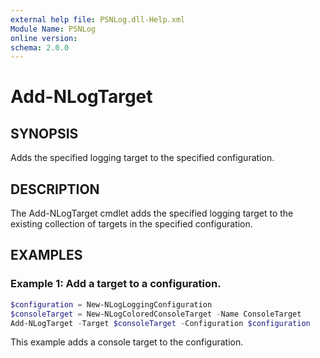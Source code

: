 ```yaml
---
external help file: PSNLog.dll-Help.xml
Module Name: PSNLog
online version:
schema: 2.0.0
---
```


# Add-NLogTarget

## SYNOPSIS

Adds the specified logging target to the specified configuration.

## DESCRIPTION

The Add-NLogTarget cmdlet adds the specified logging target to the existing collection of targets in the specified configuration.

## EXAMPLES

### Example 1: Add a target to a configuration.

```powershell
$configuration = New-NLogLoggingConfiguration
$consoleTarget = New-NLogColoredConsoleTarget -Name ConsoleTarget
Add-NLogTarget -Target $consoleTarget -Configuration $configuration
```

This example adds a console target to the configuration.